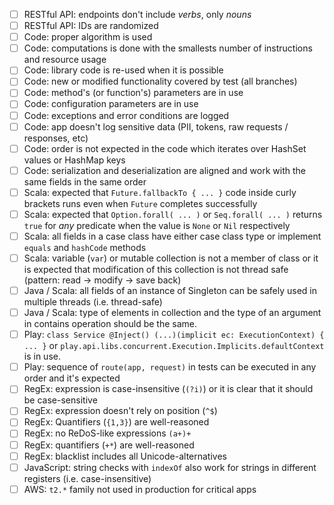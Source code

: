 - [ ] RESTful API: endpoints don't include _verbs_, only _nouns_
- [ ] RESTful API: IDs are randomized
- [ ] Code: proper algorithm is used
- [ ] Code: computations is done with the smallests number of instructions and resource usage
- [ ] Code: library code is re-used when it is possible
- [ ] Code: new or modified functionality covered by test (all branches)
- [ ] Code: method's (or function's) parameters are in use
- [ ] Code: configuration parameters are in use
- [ ] Code: exceptions and error conditions are logged
- [ ] Code: app doesn't log sensitive data (PII, tokens, raw requests / responses, etc)
- [ ] Code: order is not expected in the code which iterates over HashSet values or HashMap keys
- [ ] Code: serialization and deserialization are aligned and work with the same fields in the same order
- [ ] Scala: expected that `Future.fallbackTo { ... }` code inside curly brackets runs even when `Future` completes successfully
- [ ] Scala: expected that `Option.forall( ... )` or `Seq.forall( ... )` returns `true` for _any_ predicate when the value is `None` or `Nil` respectively
- [ ] Scala: all fields in a case class have either case class type or implement `equals` and `hashCode` methods
- [ ] Scala: variable (`var`) or mutable collection is not a member of class or it is expected that modification of this collection is not thread safe (pattern: read -> modify -> save back)
- [ ] Java / Scala: all fields of an instance of Singleton can be safely used in multiple threads (i.e. thread-safe)
- [ ] Java / Scala: type of elements in collection and the type of an argument in contains operation should be the same.
- [ ] Play: `class Service @Inject() (...)(implicit ec: ExecutionContext) { ... }` or  `play.api.libs.concurrent.Execution.Implicits.defaultContext` is in use.
- [ ] Play: sequence of `route(app, request)` in tests can be executed in any order and it's expected
- [ ] RegEx: expression is case-insensitive (`(?i)`) or it is clear that it should be case-sensitive
- [ ] RegEx: expression doesn't rely on position (`^$`)
- [ ] RegEx: Quantifiers (`{1,3}`) are well-reasoned
- [ ] RegEx: no ReDoS-like expressions `(a+)+`
- [ ] RegEx: quantifiers (`+*`) are well-reasoned
- [ ] RegEx: blacklist includes all Unicode-alternatives
- [ ] JavaScript: string checks with `indexOf` also work for strings in different registers (i.e. case-insensitive)
- [ ] AWS: `t2.*` family not used in production for critical apps
